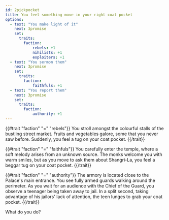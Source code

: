 ```yaml
---
id: 2pickpocket
title: You feel something move in your right coat pocket
options:
  - text: "You make light of it"
    next: 3promise
    set:
      traits:
        faction:
            rebels: +1
            nihilists: +1
            exploiters: +1
  - text: "You sermon them"
    next: 3promise
    set:
      traits:
        faction:
            faithfuls: +1
  - text: "You report them"
    next: 3promise
    set:
      traits:
        faction:
            authority: +1
---
```


{{#trait "faction" "=" "rebels"}}
You stroll amongst the colourful stalls of the bustling street market. Fruits and vegetables galore, some that you never saw before. Suddenly, you feel a tug on your coat pocket.
{{/trait}}

{{#trait "faction" "=" "faithfuls"}}
You carefully enter the temple, where a soft melody arises from an unknown source. The monks welcome you with warm smiles, but as you move to ask them about Shangri-La, you feel a beggar tug on your coat pocket.
{{/trait}}

{{#trait "faction" "=" "authority"}}
The armory is located close to the Palace's main entrance. You see fully armed guards walking around the perimeter. As you wait for an audience with the Chief of the Guard, you observe a teenager being taken away to jail. In a split second, taking advantage of his jailors' lack of attention, the teen lunges to grab your coat pocket.
{{/trait}}

What do you do?
